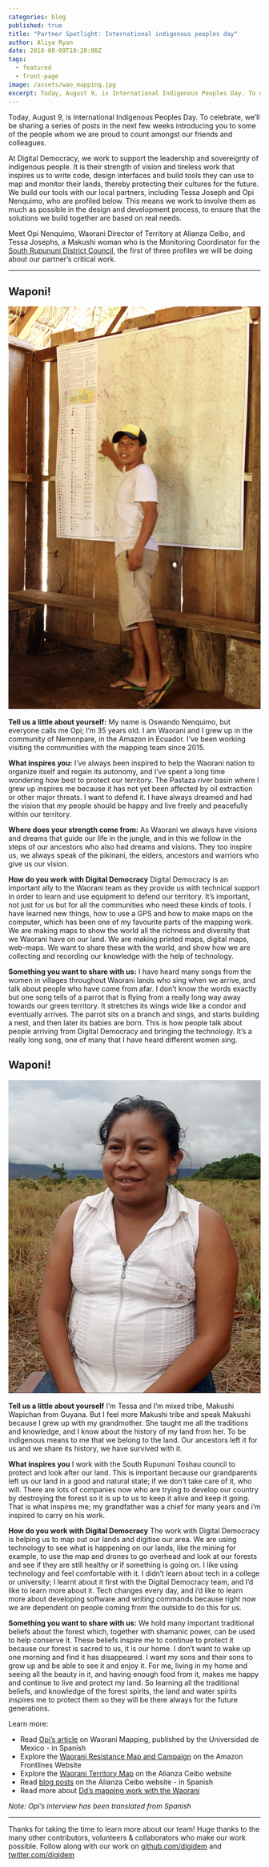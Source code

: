 ```yaml
---
categories: blog
published: true
title: "Partner Spotlight: International indigenous peoples day"
author: Aliya Ryan
date: 2018-08-09T10:20:00Z
tags:
  - featured
  - front-page
image: /assets/wao_mapping.jpg
excerpt: Today, August 9, is International Indigenous Peoples Day. To celebrate, we’ll be sharing a series of posts in the next few weeks introducing you to some of the people whom we are proud to count amongst our friends and colleagues.  
---
```


Today, August 9, is International Indigenous Peoples Day. To celebrate, we’ll be sharing a series of posts in the next few weeks introducing you to some of the people whom we are proud to count amongst our friends and colleagues. 

At Digital Democracy, we work to support the leadership and sovereignty of indigenous people. It is their strength of vision and tireless work that inspires us to write code, design interfaces and build tools they can use to map and monitor their lands, thereby protecting their cultures for the future. We build our tools with our local partners, including Tessa Joseph and Opi Nenquimo, who are profiled below. This means we work to involve them as much as possible in the design and development process, to ensure that the solutions we build together are based on real needs.

Meet Opi Nenquimo, Waorani Director of Territory at Alianza Ceibo, and Tessa Josephs, a Makushi woman who is the Monitoring Coordinator for the [South Rupununi District Council](http://wapichanao.communitylands.org/index.html), the first of three profiles we will be doing about our partner’s critical work.  

- - - - - - - - - -

## Waponi!

<div class="profile-image">
  <img alt="Opi Nenquimo photo" src="/assets/opi-1.jpg">
</div>

**Tell us a little about yourself:** My name is Oswando Nenquimo, but everyone calls me Opi; I’m 35 years old. I am Waorani and I grew up in the community of Nemonpare, in the Amazon in Ecuador. I’ve been working visiting the communities with the mapping team since 2015.

**What inspires you:** I’ve always been inspired to help the Waorani nation to organize itself and regain its autonomy, and I’ve spent a long time wondering how best to protect our territory. The Pastaza river basin where I grew up inspires me because it has not yet been affected by oil extraction or other major threats. I want to defend it. I have always dreamed and had the vision that my people should be happy and live freely and peacefully within our territory.

**Where does your strength come from:** As Waorani we always have visions and dreams that guide our life in the jungle, and in this we follow in the steps of our ancestors who also had dreams and visions. They too inspire us, we always speak of the pikinani, the elders, ancestors and warriors who give us our vision.

**How do you work with Digital Democracy** Digital Democracy is an important ally to the Waorani team as they provide us with technical support in order to learn and use equipment to defend our territory. It’s important, not just for us but for all the communities who need these kinds of tools. I have learned new things, how to use a GPS and how to make maps on the computer, which has been one of my favourite parts of the mapping work. We are making maps to show the world all the richness and diversity that we Waorani have on our land. We are making printed maps, digital maps, web-maps. We want to share these with the world, and show how we are collecting and recording our knowledge with the help of technology.

**Something you want to share with us:** I have heard many songs from the women in villages throughout Waorani lands who sing when we arrive, and talk about people who have come from afar. I don’t know the words exactly but one song tells of a parrot that is flying from a really long way away towards our green territory. It stretches its wings wide like a condor and eventually arrives. The parrot sits on a branch and sings, and starts building a nest, and then later its babies are born. This is how people talk about people arriving from Digital Democracy and bringing the technology. It’s a really long song, one of many that I have heard different women sing.

## Waponi!

<div class="profile-image">
  <img alt="Tessa Josephs photo" src="/assets/tessa-1.jpg">
</div>

**Tell us a little about yourself** I’m Tessa and I’m mixed tribe, Makushi Wapichan from Guyana. But I feel more Makushi tribe and speak Makushi because I grew up with my grandmother. She taught me all the traditions and knowledge, and I know about the history of my land from her. To be indigenous means to me that we belong to the land. Our ancestors left it for us and we share its history, we have survived with it.

**What inspires you** I work with the South Rupununi Toshau council to protect and look after our land. This is important because our grandparents left us our land in a good and natural state; if we don’t take care of it, who will. There are lots of companies now who are trying to develop our country by destroying the forest so it is up to us to keep it alive and keep it going. That is what inspires me; my grandfather was a chief for many years and i’m inspired to carry on his work.

**How do you work with Digital Democracy** The work with Digital Democracy is helping us to map out our lands and digitise our area. We are using technology to see what is happening on our lands, like the mining for example, to use the map and drones to go overhead and look at our forests and see if they are still healthy or if something is going on. I like using technology and feel comfortable with it. I didn’t learn about tech in a college or university; I learnt about it first with the Digital Democracy team, and I’d like to learn more about it. Tech changes every day, and i’d like to learn more about developing software and writing commands because right now we are dependent on people coming from the outside to do this for us.

**Something you want to share with us:** We hold many important traditional beliefs about the forest which, together with shamanic power, can be used to help conserve it. These beliefs inspire me to continue to protect it because our forest is sacred to us, it is our home. I don’t want to wake up one morning and find it has disappeared. I want my sons and their sons to grow up and be able to see it and enjoy it. For me, living in my home and seeing all the beauty in it, and having enough food from it, makes me happy and continue to live and protect my land. So learning all the traditional beliefs, and knowledge of the forest spirits, the land and water spirits inspires me to protect them so they will be there always for the future generations.
 
Learn more: 
  * Read [Opi’s article](https://www.revistadelauniversidad.mx/articles/15aa78e7-d712-4ae5-8daf-9431390313bd/mapeo-territorial-waorani) on Waorani Mapping, published by the Universidad de Mexico - in Spanish
  * Explore the [Waorani Resistance Map and Campaign](https://waoresist.amazonfrontlines.org/explore/) on the Amazon Frontlines Website
  * Explore the [Waorani Territory Map](https://www.alianzaceibo.org/mapas/waorani/) on the Alianza Ceibo website
  * Read [blog posts](https://www.alianzaceibo.org/blog/) on the Alianza Ceibo website - in Spanish
  * Read more about [Dd’s mapping work with the Waorani](http://www.digital-democracy.org/blog/update-from-the-ecuadorian-amazon/)

*Note: Opi’s interview has been translated from Spanish*



---

Thanks for taking the time to learn more about our team! Huge thanks to the many other contributors, volunteers & collaborators who make our work possible. Follow along with our work on [github.com/digidem](https://github.com/digidem) and [twitter.com/digidem](https://twitter.com/digidem)
